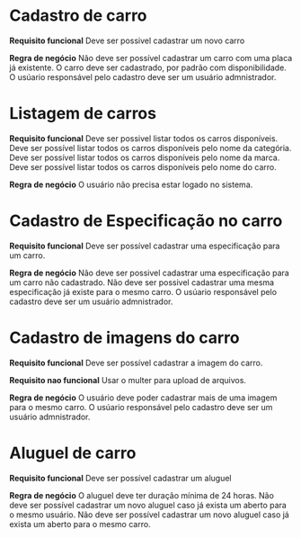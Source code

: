# Cadastro de carro
**Requisito funcional**
Deve ser possivel cadastrar um novo carro

**Regra de negócio**
Não deve ser possível cadastrar um carro com uma placa já existente.
O carro deve ser cadastrado, por padrão com disponibilidade.
O usúario responsável pelo cadastro deve ser um usuário admnistrador.

# Listagem de carros
**Requisito funcional** 
Deve ser possivel listar todos os carros disponíveis.
Deve ser possível listar todos os carros disponíveis pelo nome da categória.
Deve ser possível listar todos os carros disponíveis pelo nome da marca.
Deve ser possível listar todos os carros disponíveis pelo nome do carro.

**Regra de negócio**
O usuário não precisa estar logado no sistema.

# Cadastro de Especificação no carro
**Requisito funcional**
Deve ser possível cadastrar uma especificação para um carro.

**Regra de negócio**
Não deve ser possivel cadastrar uma especificação para um carro não cadastrado.
Não deve ser possivel cadastrar uma mesma especificação já existe para o mesmo carro.
O usúario responsável pelo cadastro deve ser um usuário admnistrador.

# Cadastro de imagens do carro

**Requisito funcional**
Deve ser possível cadastrar a imagem do carro.


**Requisito nao funcional**
Usar o multer para upload de arquivos.

**Regra de negócio**
O usuário deve poder cadastrar mais de uma imagem para o mesmo carro.
O usúario responsável pelo cadastro deve ser um usuário admnistrador.

# Aluguel de carro

**Requisito funcional**
Deve ser possível cadastrar um aluguel

**Regra de negócio**
O aluguel deve ter duração mínima de 24 horas.
Não deve ser possível cadastrar um novo aluguel caso já exista um aberto para o mesmo usuário.
Não deve ser possível cadastrar um novo aluguel caso já exista um aberto para o mesmo carro.